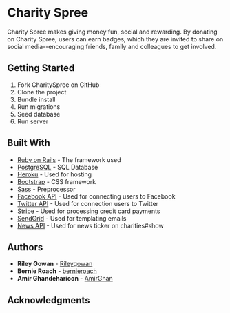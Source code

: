 # Charity Spree

Charity Spree makes giving money fun, social and rewarding. By donating on Charity Spree, users can earn badges, which they are invited to share on social media--encouraging friends, family and colleagues to get involved.

## Getting Started

1. Fork CharitySpree on GitHub
2. Clone the project
3. Bundle install
4. Run migrations
5. Seed database
6. Run server

## Built With

* [Ruby on Rails](http://rubyonrails.org/) - The framework used
* [PostgreSQL](https://www.postgresql.org/) - SQL Database
* [Heroku](https://www.heroku.com/) - Used for hosting
* [Bootstrap](https://getbootstrap.com/) - CSS framework
* [Sass](http://sass-lang.com/) - Preprocessor
* [Facebook API](https://developers.facebook.com/) - Used for connecting users to Facebook
* [Twitter API](https://developer.twitter.com/en/docs) - Used for connection users to Twitter
* [Stripe](https://stripe.com/docs/api) - Used for processing credit card payments
* [SendGrid](https://sendgrid.com/) - Used for templating emails
* [News API](https://newsapi.org/) - Used for news ticker on charities#show

## Authors

* **Riley Gowan** - [Rileygowan](https://github.com/Rileygowan)
* **Bernie Roach** - [bernieroach](https://github.com/bernieroach/)
* **Amir Ghandeharioon** - [AmirGhan](https://github.com/AmirGhan)

## Acknowledgments